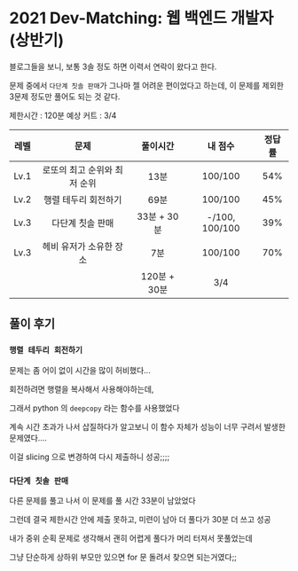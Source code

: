 # 2021 Dev-Matching: 웹 백엔드 개발자(상반기)

블로그들을 보니, 보통 3솔 정도 하면 이력서 연락이 왔다고 한다.

문제 중에서 `다단계 칫솔 판매`가 그나마 젤 어려운 편이었다고 하는데, 이 문제를 제외한 3문제 정도만 풀어도 되는 것 같다.

제한시간 : 120분
예상 커트 : 3/4

|  레벨  |        문제        |    풀이시간    |  내 점수   | 정답률 |
|:----:|:----------------:|:----------:|:-------:|:---:|
| Lv.1 | 로또의 최고 순위와 최저 순위 |    13분     | 100/100 | 54% |
| Lv.2 |   행렬 테두리 회전하기    |    69분     | 100/100 | 45% |
| Lv.3 |    다단계 칫솔 판매     | 33분 + 30분  |  -/100, 100/100  | 39% |
| Lv.3 |  헤비 유저가 소유한 장소   |     7분     | 100/100 | 70% |
|      |                  | 120분 + 30분 |   3/4   |     |

## 풀이 후기

### `행렬 테두리 회전하기` 

문제는 좀 어이 없이 시간을 많이 허비했다...

회전하려면 행렬을 복사해서 사용해야하는데, 

그래서 python 의 `deepcopy` 라는 함수를 사용했었다

계속 시간 초과가 나서 삽질하다가 알고보니 이 함수 자체가 성능이 너무 구려서 발생한 문제였다....

이걸 slicing 으로 변경하여 다시 제출하니 성공;;;;

### `다단계 칫솔 판매`

다른 문제를 풀고 나서 이 문제를 풀 시간 33분이 남았었다 

그런데 결국 제한시간 안에 제출 못하고, 미련이 남아 더 풀다가 30분 더 쓰고 성공

내가 중위 순획 문제로 생각해서 괜히 어렵게 풀다가 머리 터져서 못풀었는데

그냥 단순하게 상하위 부모만 있으면 for 문 돌려서 찾으면 되는거였다;;
